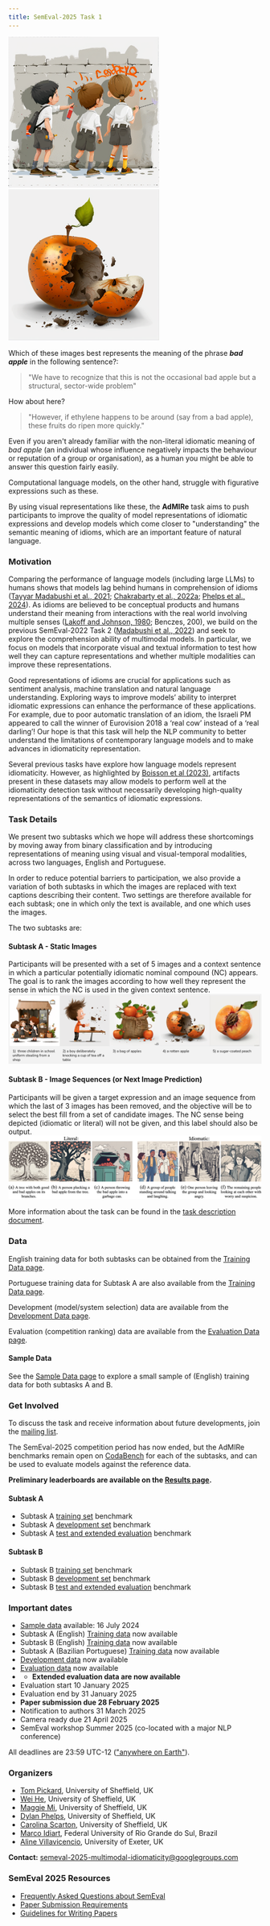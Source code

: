 ```yaml
---
title: SemEval-2025 Task 1
---
```


<img src="docs/assets/1.png" width="300">  <img src="docs/assets/4.png" width="300">

Which of these images best represents the meaning of the phrase ___bad apple___ in the following sentence?:

> "We have to recognize that this is not the occasional bad apple but a structural, sector-wide problem"

How about here?

> "However, if ethylene happens to be around (say from a bad apple), these fruits do ripen more quickly."

Even if you aren't already familiar with the non-literal idiomatic meaning of _bad apple_ (an individual whose influence negatively impacts the behaviour or reputation of a group or organisation), as a human you might be able to answer this question fairly easily.

Computational language models, on the other hand, struggle with figurative expressions such as these.

By using visual representations like these, the __AdMIRe__ task aims to push participants to improve the quality of model representations of idiomatic expressions and develop models which come closer to "understanding" the semantic meaning of idioms, which are an important feature of natural language.


### Motivation
Comparing the performance of language models (including large LLMs) to humans shows that models lag behind humans in comprehension of idioms ([Tayyar Madabushi et al., 2021](https://doi.org/10.18653/v1/2021.findings-emnlp.294); [Chakrabarty et al., 2022a](https://doi.org/10.18653/v1/2022.emnlp-main.481); [Phelps et al., 2024](https://aclanthology.org/2024.mwe-1.22)). As idioms are believed to be conceptual products and humans understand their meaning from interactions with the real world involving multiple senses ([Lakoff and Johnson, 1980](https://doi.org/10.1207/s15516709cog0402_4); Benczes, 200), we build on the previous SemEval-2022 Task 2 ([Madabushi et al., 2022](https://doi.org/10.18653/v1/2022.semeval-1.13)) and seek to explore the comprehension ability of multimodal models. In particular, we focus on models that incorporate visual and textual information to test how well they can capture representations and whether multiple modalities can improve these representations.

Good representations of idioms are crucial for applications such as sentiment analysis, machine translation and natural language understanding. Exploring ways to improve models’ ability to interpret idiomatic expressions can enhance the performance of these applications. For example, due to poor automatic translation of an idiom, the Israeli PM appeared to call the winner of Eurovision 2018 a ‘real cow’ instead of a ‘real darling’! Our hope is that this task will help the NLP community to better understand the limitations of contemporary language models and to make advances in idiomaticity representation.

Several previous tasks have explore how language models represent idiomaticity. However, as highlighted by [Boisson et al (2023)](https://doi.org/10.18653/v1/2023.emnlp-main.406), artifacts present in these datasets may allow models to perform well at the idiomaticity detection task without necessarily developing high-quality representations of the semantics of idiomatic expressions. 


### Task Details
We present two subtasks which we hope will address these shortcomings by moving away from binary classification and by introducing representations of meaning using visual and visual-temporal modalities, across two languages, English and Portuguese.

In order to reduce potential barriers to participation, we also provide a variation of both subtasks in which the images are replaced with text captions describing their content. Two settings are therefore available for each subtask; one in which only the text is available, and one which uses the images.

The two subtasks are:
#### Subtask A - Static Images
Participants will be presented with a set of 5 images and a context sentence in which a particular potentially idiomatic nominal compound (NC) appears. The goal is to rank the images according to how well they represent the sense in which the NC is used in the given context sentence.
![Bad Apple - Subtask A](/docs/assets/badapple-subtaska.png)

#### Subtask B - Image Sequences (or Next Image Prediction)
Participants will be given a target expression and an image sequence from which the last of 3 images has been removed, and the objective will be to select the best fill from a set of candidate images. The NC sense being depicted (idiomatic or literal) will not be given, and this label should also be output.
![Bad Apple - Subtask B](/docs/assets/badapple-subtaskb.png)

More information about the task can be found in the [task description document](/docs/assets/SemEval_2025_Task_1__ADMIRE___Advancing_Multimodal_Idiomaticity_Representation.pdf).

### Data

English training data for both subtasks can be obtained from the [Training Data page](/data/training/training_data.md).

Portuguese training data for Subtask A are also available from the [Training Data page](/data/training/training_data.md).

Development (model/system selection) data are available from the [Development Data page](/data/dev/development_data.md).

Evaluation (competition ranking) data are available from the [Evaluation Data page](/data/test/test_data.md).

#### Sample Data

See the [Sample Data page](/data/sample/sample_data.md) to explore a small sample of (English) training data for both subtasks A and B.

### Get Involved
To discuss the task and receive information about future developments, join the [mailing list](https://groups.google.com/g/admire-semeval-2025).

The SemEval-2025 competition period has now ended, but the AdMIRe benchmarks remain open on [CodaBench](https://www.codabench.org/) for each of the subtasks, and can be used to evaluate models against the reference data.

**Preliminary leaderboards are available on the [Results page](/docs/results.md).**

#### Subtask A

- Subtask A [training set](https://www.codabench.org/competitions/4921/) benchmark
- Subtask A [development set](https://www.codabench.org/competitions/4920/) benchmark
- Subtask A [test and extended evaluation](https://www.codabench.org/competitions/4345/) benchmark

#### Subtask B

- Subtask B [training set](https://www.codabench.org/competitions/4923/) benchmark
- Subtask B [development set](https://www.codabench.org/competitions/4922/) benchmark
- Subtask B [test and extended evaluation](https://www.codabench.org/competitions/4814/) benchmark


### Important dates

- [Sample data](/data/sample/sample_data.md) available: 16 July 2024
- Subtask A (English) [Training data](/data/training/training_data.md) now available
- Subtask B (English) [Training data](/data/training/training_data.md) now available
- Subtask A (Bazilian Portuguese) [Training data](/data/training/training_data.md) now available
- [Development data](/data/dev/development_data.md) now available
- [Evaluation data](/data/test/test_data.md) now available
- - **Extended evaluation data are now available**
- Evaluation start 10 January 2025
- Evaluation end by 31 January 2025
- **Paper submission due 28 February 2025**
- Notification to authors 31 March 2025
- Camera ready due 21 April 2025
- SemEval workshop Summer 2025 (co-located with a major NLP conference)

All deadlines are 23:59 UTC-12 (["anywhere on Earth"](https://en.wikipedia.org/wiki/Anywhere_on_Earth)).


### Organizers

- [Tom Pickard](https://scholar.google.com/citations?user=rNTmzakAAAAJ&hl=en), University of Sheffield, UK
- [Wei He](), University of Sheffield, UK
- [Maggie Mi](https://mi-m1.github.io/), University of Sheffield, UK
- [Dylan Phelps](https://www.semanticscholar.org/author/Dylan-Phelps/2161561356), University of Sheffield, UK
- [Carolina Scarton](https://carolscarton.github.io/), University of Sheffield, UK
- [Marco Idiart](https://sites.google.com/view/marcoidiart/home), Federal University of Rio Grande do Sul, Brazil
- [Aline Villavicencio](https://sites.google.com/view/alinev), University of Exeter, UK

__Contact:__ <semeval-2025-multimodal-idiomaticity@googlegroups.com>

### SemEval 2025 Resources

- [Frequently Asked Questions about SemEval](https://semeval.github.io/faq.html)
- [Paper Submission Requirements](https://semeval.github.io/paper-requirements.html)
- [Guidelines for Writing Papers](https://semeval.github.io/system-paper-template.html)
